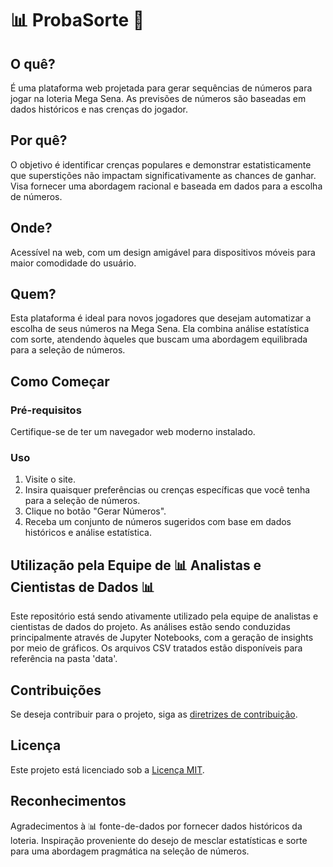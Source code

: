 # 📊 ProbaSorte 🎲

## O quê?
É uma plataforma web projetada para gerar sequências de números para jogar na loteria Mega Sena. As previsões de números são baseadas em dados históricos e nas crenças do jogador.

## Por quê?
O objetivo é identificar crenças populares e demonstrar estatisticamente que superstições não impactam significativamente as chances de ganhar. Visa fornecer uma abordagem racional e baseada em dados para a escolha de números.

## Onde?
Acessível na web, com um design amigável para dispositivos móveis para maior comodidade do usuário.

## Quem?
Esta plataforma é ideal para novos jogadores que desejam automatizar a escolha de seus números na Mega Sena. Ela combina análise estatística com sorte, atendendo àqueles que buscam uma abordagem equilibrada para a seleção de números.

## Como Começar
### Pré-requisitos
Certifique-se de ter um navegador web moderno instalado.

### Uso
1. Visite o site.
2. Insira quaisquer preferências ou crenças específicas que você tenha para a seleção de números.
3. Clique no botão "Gerar Números".
4. Receba um conjunto de números sugeridos com base em dados históricos e análise estatística.

## Utilização pela Equipe de 📊 Analistas e Cientistas de Dados 📊
Este repositório está sendo ativamente utilizado pela equipe de analistas e cientistas de dados do projeto. As análises estão sendo conduzidas principalmente através de Jupyter Notebooks, com a geração de insights por meio de gráficos. Os arquivos CSV tratados estão disponíveis para referência na pasta 'data'.

## Contribuições
Se deseja contribuir para o projeto, siga as [diretrizes de contribuição](CONTRIBUTING.md).

## Licença
Este projeto está licenciado sob a [Licença MIT](LICENSE).

## Reconhecimentos
Agradecimentos à 📊 fonte-de-dados por fornecer dados históricos da loteria. Inspiração proveniente do desejo de mesclar estatísticas e sorte para uma abordagem pragmática na seleção de números.

